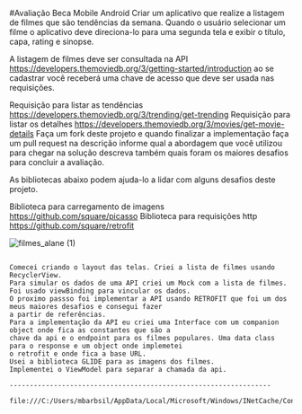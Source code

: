 #Avaliação Beca Mobile Android
Criar um aplicativo que realize a listagem de filmes que são tendências da semana. Quando o usuário selecionar um filme o aplicativo deve direciona-lo para uma segunda tela e exibir o título, capa, rating e sinopse.

A listagem de filmes deve ser consultada na API https://developers.themoviedb.org/3/getting-started/introduction ao se cadastrar você receberá uma chave de acesso que deve ser usada nas requisições.

Requisição para listar as tendências https://developers.themoviedb.org/3/trending/get-trending
Requisição para listar os detalhes https://developers.themoviedb.org/3/movies/get-movie-details
Faça um fork deste projeto e quando finalizar a implementação faça um pull request na descrição informe qual a abordagem que você utilizou para chegar na solução descreva também quais foram os maiores desafios para concluir a avaliação.

As bibliotecas abaixo podem ajuda-lo a lidar com alguns desafios deste projeto.

Biblioteca para carregamento de imagens https://github.com/square/picasso
Biblioteca para requisições http https://github.com/square/retrofit

![filmes_alane (1)](https://user-images.githubusercontent.com/86122295/167842434-4663c020-5c02-4a3e-8237-b52034927132.gif)

~~~~~~~~~~~~~~~~~~~~~~~~~~~~~~~~~~~~~~~~~~~~~~~~~~~~~~~~~~~~~~

Comecei criando o layout das telas. Criei a lista de filmes usando RecyclerView.
Para simular os dados de uma API criei um Mock com a lista de filmes.
Foi usado viewBinding para vincular os dados.
O proximo passso foi implementar a API usando RETROFIT que foi um dos meus maiores desafios e consegui fazer 
a partir de referências.
Para a implementação da API eu criei uma Interface com um companion object onde fica as constantes que são a 
chave da api e o endpoint para os filmes populares. Uma data class para o response e um object onde implemetei 
o retrofit e onde fica a base URL.
Usei a biblioteca GLIDE para as imagens dos filmes.
Implementei o ViewModel para separar a chamada da api.

-----------------------------------------------------------------

file:///C:/Users/mbarbsil/AppData/Local/Microsoft/Windows/INetCache/Content.Outlook/NNIA9VS0/Melhoras%20para%20aplicar%20ao%20App%20Filmes%20usando%20MVVM.pdf

